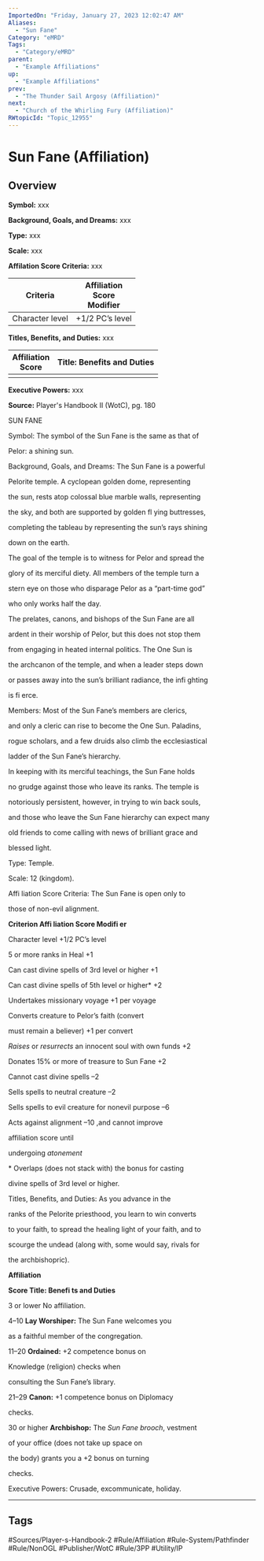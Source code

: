 ```yaml
---
ImportedOn: "Friday, January 27, 2023 12:02:47 AM"
Aliases:
  - "Sun Fane"
Category: "eMRD"
Tags:
  - "Category/eMRD"
parent:
  - "Example Affiliations"
up:
  - "Example Affiliations"
prev:
  - "The Thunder Sail Argosy (Affiliation)"
next:
  - "Church of the Whirling Fury (Affiliation)"
RWtopicId: "Topic_12955"
---
```

# Sun Fane (Affiliation)
## Overview
**Symbol:**  xxx

**Background, Goals, and Dreams:**  xxx

**Type:**  xxx

**Scale:** xxx

**Affilation Score Criteria:** xxx


| **Criteria** | **Affiliation** <br>**Score** <br>**Modifier** |
|---|---|
| Character level | +1/2 PC’s level |

**Titles, Benefits, and Duties:** xxx


| **Affiliation**<br>**Score** | **Title: Benefits and Duties** |
|---|---|
| |  |

**Executive Powers:** xxx

**Source:** Player's Handbook II (WotC), pg. 180

SUN FANE

Symbol: The symbol of the Sun Fane is the same as that of

Pelor: a shining sun.

Background, Goals, and Dreams: The Sun Fane is a powerful

Pelorite temple. A cyclopean golden dome, representing

the sun, rests atop colossal blue marble walls, representing

the sky, and both are supported by golden fl ying buttresses,

completing the tableau by representing the sun’s rays shining

down on the earth.

The goal of the temple is to witness for Pelor and spread the

glory of its merciful diety. All members of the temple turn a

stern eye on those who disparage Pelor as a “part-time god”

who only works half the day.

The prelates, canons, and bishops of the Sun Fane are all

ardent in their worship of Pelor, but this does not stop them

from engaging in heated internal politics. The One Sun is

the archcanon of the temple, and when a leader steps down

or passes away into the sun’s brilliant radiance, the infi ghting

is fi erce.

Members: Most of the Sun Fane’s members are clerics,

and only a cleric can rise to become the One Sun. Paladins,

rogue scholars, and a few druids also climb the ecclesiastical

ladder of the Sun Fane’s hierarchy.

In keeping with its merciful teachings, the Sun Fane holds

no grudge against those who leave its ranks. The temple is

notoriously persistent, however, in trying to win back souls,

and those who leave the Sun Fane hierarchy can expect many

old friends to come calling with news of brilliant grace and

blessed light.

Type: Temple.

Scale: 12 (kingdom).

Affi liation Score Criteria: The Sun Fane is open only to

those of non-evil alignment.

**Criterion Affi liation Score Modifi er**

Character level +1/2 PC’s level

5 or more ranks in Heal +1

Can cast divine spells of 3rd level or higher +1

Can cast divine spells of 5th level or higher\* +2

Undertakes missionary voyage +1 per voyage

Converts creature to Pelor’s faith (convert

must remain a believer) +1 per convert

*Raises* or *resurrects* an innocent soul with own funds +2

Donates 15% or more of treasure to Sun Fane +2

Cannot cast divine spells –2

Sells spells to neutral creature –2

Sells spells to evil creature for nonevil purpose –6

Acts against alignment –10 ,and cannot improve

affiliation score until

undergoing *atonement*

\* Overlaps (does not stack with) the bonus for casting

divine spells of 3rd level or higher.

Titles, Benefits, and Duties: As you advance in the

ranks of the Pelorite priesthood, you learn to win converts

to your faith, to spread the healing light of your faith, and to

scourge the undead (along with, some would say, rivals for

the archbishopric).

**Affiliation**

**Score Title: Benefi ts and Duties**

3 or lower No affiliation.

4–10 **Lay Worshiper:** The Sun Fane welcomes you

as a faithful member of the congregation.

11–20 **Ordained:** +2 competence bonus on

Knowledge (religion) checks when

consulting the Sun Fane’s library.

21–29 **Canon:** +1 competence bonus on Diplomacy

checks.

30 or higher **Archbishop:** The *Sun Fane brooch*, vestment

of your office (does not take up space on

the body) grants you a +2 bonus on turning

checks.

Executive Powers: Crusade, excommunicate, holiday.


---
## Tags
#Sources/Player-s-Handbook-2 #Rule/Affiliation #Rule-System/Pathfinder #Rule/NonOGL #Publisher/WotC #Rule/3PP #Utility/IP

